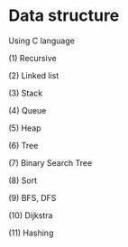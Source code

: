 # Data structure

Using C language

(1) Recursive

(2) Linked list

(3) Stack

(4) Queue

(5) Heap

(6) Tree

(7) Binary Search Tree

(8) Sort

(9) BFS, DFS

(10) Dijkstra

(11) Hashing
